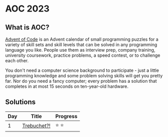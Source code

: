 # AOC 2023

## What is AOC?

[Advent of Code](https://adventofcode.com/about) is an Advent calendar of small programming puzzles for a variety of skill sets and skill levels that can be solved in any programming language you like. People use them as interview prep, company training, university coursework, practice problems, a speed contest, or to challenge each other.

You don't need a computer science background to participate - just a little programming knowledge and some problem solving skills will get you pretty far. Nor do you need a fancy computer; every problem has a solution that completes in at most 15 seconds on ten-year-old hardware.

## Solutions

| Day | Title                       | Progress      |
| --- | --------------------------- | ------------- |
| 1   | [Trebuchet?!](day1/day1.py) | :star: :star: |
